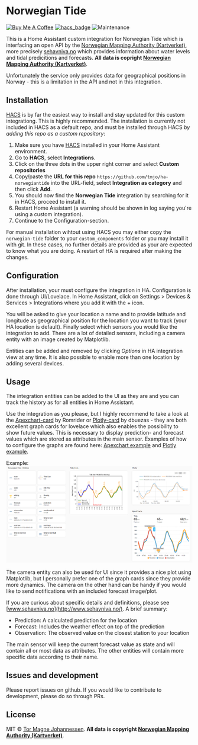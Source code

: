 # Norwegian Tide

[![Buy Me A Coffee][buymeacoffee-image]][buymeacoffee-url]
[![hacs_badge](https://img.shields.io/badge/HACS-Custom-orange.svg)](https://github.com/custom-components/hacs) ![Maintenance](https://img.shields.io/maintenance/yes/2025.svg)

This is a Home Assistant custom integration for Norwegian Tide which is interfacing an open API by the [Norwegian Mapping Authority (Kartverket)](https://kartverket.no/en/), more precisely [sehavniva.no](http://www.sehavniva.no/) which provides information about water levels and tidal predicitions and forecasts. **All data is copright [Norwegian Mapping Authority (Kartverket)](https://kartverket.no/en/)**.

Unfortunately the service only provides data for geographical positions in Norway - this is a limitation in the API and not in this integration.

## Installation
[HACS](https://hacs.xyz/) is by far the easiest way to install and stay updated for this custom integrationg. This is highly recommended. The installation is currently not included in HACS as a default repo, and must be installed through HACS *by adding this repo as a custom repository*:

1. Make sure you have [HACS](https://hacs.xyz/) installed in your Home Assistant environment.
2. Go to **HACS**, select **Integrations**.
3. Click on the three dots in the upper right corner and select **Custom repositories**
4. Copy/paste the **URL for this repo** `https://github.com/tmjo/ha-norwegiantide` into the URL-field, select **Integration as category** and then click **Add**.
5. You should now find the **Norwegian Tide** integration by searching for it in HACS, proceed to install it.
6. Restart Home Assistant (a warning should be shown in log saying you're using a custom integration).
7. Continue to the Configuration-section.

For manual installation wihtout using HACS you may either copy the `norwegian-tide` folder to your `custom_components` folder or you may install it with git. In these cases, no further details are provided as your are expected to know what you are doing. A restart of HA is required after making the changes.

## Configuration
After installation, your must configure the integration in HA. Configuration is done through UI/Lovelace. In Home Assistant, click on Settings > Devices & Services > Integrations where you add it with the + icon.

You will be asked to give your location a name and to provide latitude and longitude as geographical position for the location you want to track (your HA location is default). Finally select which sensors you would like the integration to add. There are a lot of detailed sensors, including a camera entity with an image created by Matplotlib. 

Entities can be added and removed by clicking *Options* in HA integration view at any time. It is also possible to enable more than one location by adding several devices.

## Usage
The integration entities can be added to the UI as they are and you can track the history as for all entities in Home Assistant.

Use the integration as you please, but I highly recommend to take a look at the [Apexchart-card](https://github.com/RomRider/apexcharts-card) by Romrider or [Plotly-card](https://github.com/dbuezas/lovelace-plotly-graph-card) by dbuezas - they are both excellent graph cards for lovelace which also enables the possibility to show future values. This is necessary to display prediction- and forecast values which are stored as attributes in the main sensor. Examples of how to configure the graphs are found here: [Apexchart example](lovelace/lovelace-apexchart.yaml) and [Plotly example](lovelace/lovelace-plotly.yaml).

Example:
![example](img/norwegiantide_example.png "example")

The camera entity can also be used for UI since it provides a nice plot using Matplotlib, but I personally prefer one of the graph cards since they provide more dynamics. The camera on the other hand can be handy if you would like to send notifications with an included forecast image/plot.

If you are curious about specific details and definitions, please see [www.sehavniva.no](http://www.sehavniva.no/). A brief summary:
 - Prediction: A calculated prediction for the location
 - Forecast: Includes the weather effect on top of the prediction
 - Observation: The observed value on the closest station to your location

The main sensor will keep the current forecast value as state and will contain all or most data as attributes. The other entities will contain more specific data according to their name.

## Issues and development
Please report issues on github. If you would like to contribute to development, please do so through PRs.

## License
MIT © [Tor Magne Johannessen][tmjo]. **All data is copyright [Norwegian Mapping Authority (Kartverket)](https://kartverket.no/en/)**.

<!-- Badges -->
[hacs-url]: https://github.com/custom-components/hacs
[hacs-image]: https://img.shields.io/badge/HACS-Custom-orange.svg
[buymeacoffee-url]: https://www.buymeacoffee.com/tmjo
[buymeacoffee-image]: https://img.shields.io/badge/support-buymeacoffee-222222.svg?style=flat-square
[tmjo]: https://github.com/tmjo
